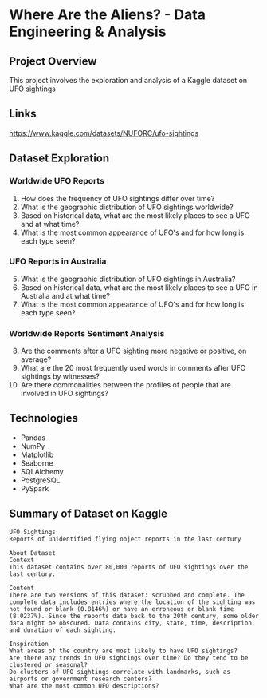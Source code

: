 # Where Are the Aliens? - Data Engineering & Analysis

## Project Overview

This project involves the exploration and analysis of a Kaggle dataset on UFO sightings

## Links

https://www.kaggle.com/datasets/NUFORC/ufo-sightings

## Dataset Exploration

### Worldwide UFO Reports

1) How does the frequency of UFO sightings differ over time?
2) What is the geographic distribution of UFO sightings worldwide?
3) Based on historical data, what are the most likely places to see a UFO and at what time?
4) What is the most common appearance of UFO's and for how long is each type seen?

### UFO Reports in Australia

5) What is the geographic distribution of UFO sightings in Australia?
6) Based on historical data, what are the most likely places to see a UFO in Australia and at what time?
7) What is the most common appearance of UFO's and for how long is each type seen?

### Worldwide Reports Sentiment Analysis

8) Are the comments after a UFO sighting more negative or positive, on average?
9) What are the 20 most frequently used words in comments after UFO sightings by witnesses?
10) Are there commonalities between the profiles of people that are involved in UFO sightings?

## Technologies

- Pandas
- NumPy
- Matplotlib
- Seaborne
- SQLAlchemy
- PostgreSQL
- PySpark

## Summary of Dataset on Kaggle

```text
UFO Sightings
Reports of unidentified flying object reports in the last century

About Dataset
Context
This dataset contains over 80,000 reports of UFO sightings over the last century.

Content
There are two versions of this dataset: scrubbed and complete. The complete data includes entries where the location of the sighting was not found or blank (0.8146%) or have an erroneous or blank time (8.0237%). Since the reports date back to the 20th century, some older data might be obscured. Data contains city, state, time, description, and duration of each sighting.

Inspiration
What areas of the country are most likely to have UFO sightings?
Are there any trends in UFO sightings over time? Do they tend to be clustered or seasonal?
Do clusters of UFO sightings correlate with landmarks, such as airports or government research centers?
What are the most common UFO descriptions?
```
